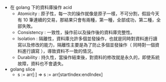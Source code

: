 - 在 golang 下的資料庫操作 acid
	- Atomicity			: 原子性，每一次的操作就像是原子一樣，不可分割，假設今天有 10 筆連續的交易，那結果只會有兩種，第一種，全部成功，第二種，全部失敗。
	- Consistency		: 一致性，操作前以及操作後的資料庫完整性。
	- Isolation			: 隔離性，資料庫允許多個並發操作，也就是同時對資料進行讀寫以及修改的能力，隔離性主要是為了防止多個並發操作（ 同時對一個資料進行讀寫 ），導致資料不一致的情況。
	- Durability		: 持久性，當操作結束後，對資料的修改就是永久的，即使系統故障，資料也不會遺失。
- golang slice
	- s := arr[:]  => s := arr[startIndex:endIndex] 